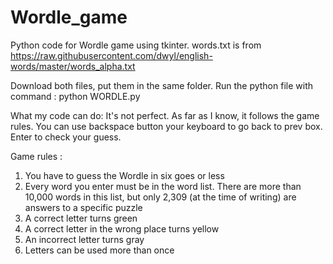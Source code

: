 # Wordle_game

Python code for Wordle game using tkinter.
words.txt is from https://raw.githubusercontent.com/dwyl/english-words/master/words_alpha.txt 

Download both files, put them in the same folder. 
Run the python file with command : python WORDLE.py

What my code can do: 
  It's not perfect. 
  As far as I know, it follows the game rules.
  You can use backspace button your keyboard to go back to prev box.
  Enter to check your guess.
  

Game rules :
  1. You have to guess the Wordle in six goes or less
  2. Every word you enter must be in the word list. There are more than 10,000 words in this list, but only 2,309 (at the time of writing) are answers to a specific puzzle
  3. A correct letter turns green
  4. A correct letter in the wrong place turns yellow
  5. An incorrect letter turns gray
  6. Letters can be used more than once
